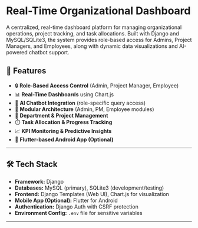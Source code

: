 # Real-Time Organizational Dashboard

A centralized, real-time dashboard platform for managing organizational operations, project tracking, and task allocations. Built with Django and MySQL/SQLite3, the system provides role-based access for Admins, Project Managers, and Employees, along with dynamic data visualizations and AI-powered chatbot support.

## 🚀 Features

- 🔒 **Role-Based Access Control** (Admin, Project Manager, Employee)
- 📊 **Real-Time Dashboards** using Chart.js
- 🤖 **AI Chatbot Integration** (role-specific query access)
- 🧩 **Modular Architecture** (Admin, PM, Employee modules)
- 📁 **Department & Project Management**
- ⏱️ **Task Allocation & Progress Tracking**
- 📈 **KPI Monitoring & Predictive Insights**
- 📱 **Flutter-based Android App (Optional)**

---

## 🛠️ Tech Stack

- **Framework:** Django
- **Databases:** MySQL (primary), SQLite3 (development/testing)
- **Frontend:** Django Templates (Web UI), Chart.js for visualization
- **Mobile App (Optional):** Flutter for Android
- **Authentication:** Django Auth with CSRF protection
- **Environment Config:** `.env` file for sensitive variables

---


